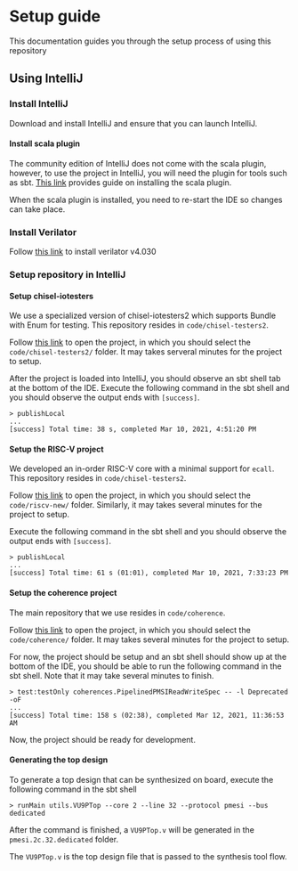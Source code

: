 # Setup guide

This documentation guides you through the setup process of using this repository

## Using IntelliJ

### Install IntelliJ

Download and install IntelliJ and ensure that you can launch IntelliJ.

#### Install scala plugin

The community edition of IntelliJ does not come with the scala plugin, however, to use the project in IntelliJ, you will need the plugin for tools such as sbt.
[This link](https://www.jetbrains.com/help/idea/discover-intellij-idea-for-scala.html#scala_plugin) provides guide on installing the scala plugin.

When the scala plugin is installed, you need to re-start the IDE so changes can take place.

### Install Verilator

Follow [this link](https://www.veripool.org/projects/verilator/wiki/Installing) to install verilator v4.030


### Setup repository in IntelliJ 

#### Setup chisel-iotesters
We use a specialized version of chisel-iotesters2 which supports Bundle with Enum for testing.
This repository resides in `code/chisel-testers2`.

Follow [this link](https://www.jetbrains.com/help/idea/discover-intellij-idea-for-scala.html#scala_plugin) to open the project, in which you should select the `code/chisel-testers2/` folder.
It may takes serveral minutes for the project to setup.

After the project is loaded into IntelliJ, you should observe an sbt shell tab at the bottom of the IDE.
Execute the following command in the sbt shell and you should observe the output ends with `[success]`.
```
> publishLocal
...
[success] Total time: 38 s, completed Mar 10, 2021, 4:51:20 PM
```

#### Setup the RISC-V project
We developed an in-order RISC-V core with a minimal support for `ecall`. 
This repository resides in `code/chisel-testers2`.

Follow [this link](https://www.jetbrains.com/help/idea/discover-intellij-idea-for-scala.html#scala_plugin) to open the project, in which you should select the `code/riscv-new/` folder.
Similarly, it may takes several minutes for the project to setup.

Execute the following command in the sbt shell and you should observe the output ends with `[success]`.
```
> publishLocal
...
[success] Total time: 61 s (01:01), completed Mar 10, 2021, 7:33:23 PM
```

#### Setup the coherence project
The main repository that we use resides in `code/coherence`.

Follow [this link](https://www.jetbrains.com/help/idea/discover-intellij-idea-for-scala.html#scala_plugin) to open the project, in which you should select the `code/coherence/` folder.
It may takes several minutes for the project to setup.

For now, the project should be setup and an sbt shell should show up at the bottom of the IDE, you should be able to run the following command in the sbt shell.
Note that it may take several minutes to finish.

```
> test:testOnly coherences.PipelinedPMSIReadWriteSpec -- -l Deprecated -oF
...
[success] Total time: 158 s (02:38), completed Mar 12, 2021, 11:36:53 AM
```

Now, the project should be ready for development.


#### Generating the top design

To generate a top design that can be synthesized on board, execute the following command in the sbt shell

```
> runMain utils.VU9PTop --core 2 --line 32 --protocol pmesi --bus dedicated
```

After the command is finished, a `VU9PTop.v` will be generated in the `pmesi.2c.32.dedicated` folder.

The `VU9PTop.v` is the top design file that is passed to the synthesis tool flow.


